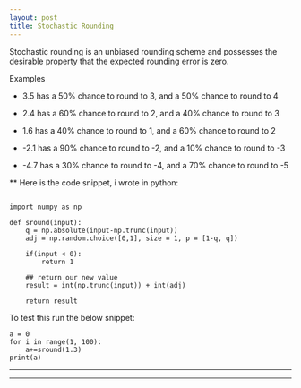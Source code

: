```yaml
---
layout: post
title: Stochastic Rounding
---
```


Stochastic rounding is an unbiased rounding scheme and possesses the desirable property that the expected rounding error is zero.

Examples

- 3.5 has a 50% chance to round to 3, and a 50% chance to round to 4

- 2.4 has a 60% chance to round to 2, and a 40% chance to round to 3

- 1.6 has a 40% chance to round to 1, and a 60% chance to round to 2

- -2.1 has a 90% chance to round to -2, and a 10% chance to round to -3

- -4.7 has a 30% chance to round to -4, and a 70% chance to round to -5

** Here is the code snippet, i wrote in python:

```

import numpy as np

def sround(input):
    q = np.absolute(input-np.trunc(input))
    adj = np.random.choice([0,1], size = 1, p = [1-q, q])

    if(input < 0):
        return 1

    ## return our new value
    result = int(np.trunc(input)) + int(adj)

    return result

```

To test this run the below snippet:

```
a = 0
for i in range(1, 100):
    a+=sround(1.3)
print(a)
```

----
****
